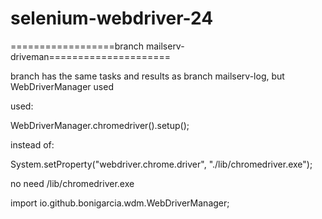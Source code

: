 # selenium-webdriver-24

==================branch mailserv-driveman=====================

branch has the same tasks and results as branch mailserv-log, but WebDriverManager used

used:

WebDriverManager.chromedriver().setup();

instead of:

System.setProperty("webdriver.chrome.driver", "./lib/chromedriver.exe");

no need /lib/chromedriver.exe

import io.github.bonigarcia.wdm.WebDriverManager;



